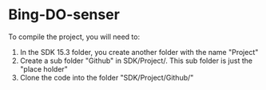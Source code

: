 # Bing-DO-senser

To compile the project, you will need to:
1. In the SDK 15.3 folder, you create another folder with the name "Project"
2. Create a sub folder "Github" in SDK/Project/. This sub folder is just the "place holder"
3. Clone the code into the folder "SDK/Project/Github/"
